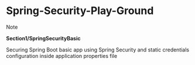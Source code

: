 # Spring-Security-Play-Ground
> [!NOTE]
> **Section1/SpringSecurityBasic**
> 
> Securing Spring Boot basic app using Spring Security and static credentials configuration inside application properties file 
